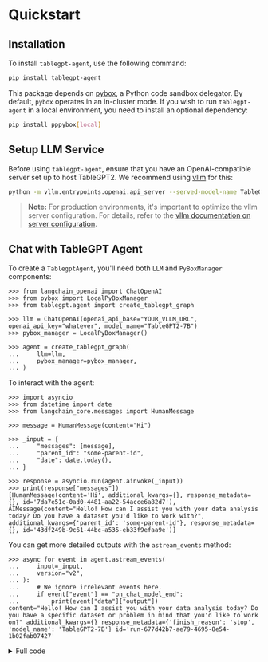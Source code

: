 # Quickstart

## Installation

To install `tablegpt-agent`, use the following command:

```sh
pip install tablegpt-agent
```

This package depends on [pybox](https://github.com/edwardzjl/pybox), a Python code sandbox delegator. By default, `pybox` operates in an in-cluster mode. If you wish to run `tablegpt-agent` in a local environment, you need to install an optional dependency:

```sh
pip install pppybox[local]
```

## Setup LLM Service

Before using `tablegpt-agent`, ensure that you have an OpenAI-compatible server set up to host TableGPT2. We recommend using [vllm](https://github.com/vllm-project/vllm) for this:

```sh
python -m vllm.entrypoints.openai.api_server --served-model-name TableGPT2-7B --model path/to/weights
```

> **Note:** For production environments, it's important to optimize the vllm server configuration. For details, refer to the [vllm documentation on server configuration](https://docs.vllm.ai/en/v0.6.0/serving/openai_compatible_server.html#command-line-arguments-for-the-server).

## Chat with TableGPT Agent

To create a `TablegptAgent`, you'll need both `LLM` and `PyBoxManager` components:

```pycon
>>> from langchain_openai import ChatOpenAI
>>> from pybox import LocalPyBoxManager
>>> from tablegpt.agent import create_tablegpt_graph

>>> llm = ChatOpenAI(openai_api_base="YOUR_VLLM_URL", openai_api_key="whatever", model_name="TableGPT2-7B")
>>> pybox_manager = LocalPyBoxManager()

>>> agent = create_tablegpt_graph(
...     llm=llm,
...     pybox_manager=pybox_manager,
... )
```

To interact with the agent:

```pycon
>>> import asyncio
>>> from datetime import date
>>> from langchain_core.messages import HumanMessage

>>> message = HumanMessage(content="Hi")

>>> _input = {
...     "messages": [message],
...     "parent_id": "some-parent-id",
...     "date": date.today(),
... }

>>> response = asyncio.run(agent.ainvoke(_input))
>>> print(response["messages"])
[HumanMessage(content='Hi', additional_kwargs={}, response_metadata={}, id='7da7e51c-0ad0-4481-aa22-54acce6a82d7'), AIMessage(content="Hello! How can I assist you with your data analysis today? Do you have a dataset you'd like to work with?", additional_kwargs={'parent_id': 'some-parent-id'}, response_metadata={}, id='43df249b-9c61-44bc-a535-eb33f9efaa9e')]
```

You can get more detailed outputs with the `astream_events` method:

```pycon
>>> async for event in agent.astream_events(
...     input=_input,
...     version="v2",
... ):
...     # We ignore irrelevant events here.
...     if event["event"] == "on_chat_model_end":
...         print(event["data"]["output"])
content="Hello! How can I assist you with your data analysis today? Do you have a specific dataset or problem in mind that you'd like to work on?" additional_kwargs={} response_metadata={'finish_reason': 'stop', 'model_name': 'TableGPT2-7B'} id='run-677d42b7-ae79-4695-8e54-1b02fab07427'
```

<details>

<summary>Full code</summary>

```python
import asyncio
from datetime import date

from langchain_core.messages import HumanMessage
from langchain_openai import ChatOpenAI
from pybox import LocalPyBoxManager
from tablegpt.agent import create_tablegpt_graph


# tablegpt-agent fully supports async invocation
async def main() -> None:
    llm = ChatOpenAI(openai_api_base="YOUR_VLLM_URL", openai_api_key="whatever", model_name="TableGPT2-7B")

    # Use local pybox manager for development and testing
    pybox_manager = LocalPyBoxManager()

    agent = create_tablegpt_graph(
        llm=llm,
        pybox_manager=pybox_manager,
    )

    message = HumanMessage(content="Hi")
    _input = {
        "messages": [message],
        "parent_id": "some-parent-id",
        "date": date.today(),  # noqa: DTZ011
    }

    # response = await agent.ainvoke(_input)
    # print(response["messages"])

    # More details can be obtained through the astream_events method
    async for event in agent.astream_events(
        input=_input,
        version="v2",
    ):
        print(event)  # noqa: T201


asyncio.run(main())
```

</details>
